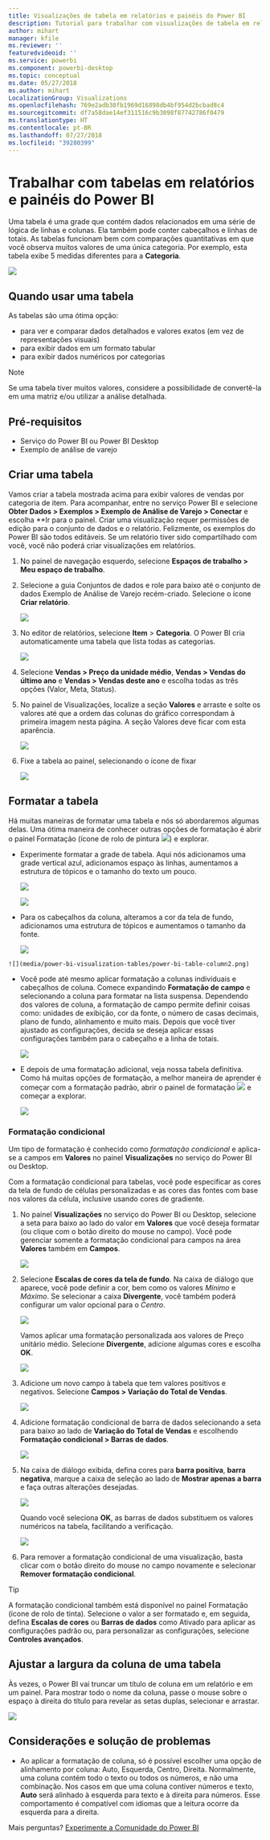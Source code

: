 ```yaml
---
title: Visualizações de tabela em relatórios e painéis do Power BI
description: Tutorial para trabalhar com visualizações de tabela em relatórios e painéis do Power BI, incluindo como redimensionar larguras de coluna.
author: mihart
manager: kfile
ms.reviewer: ''
featuredvideoid: ''
ms.service: powerbi
ms.component: powerbi-desktop
ms.topic: conceptual
ms.date: 05/27/2018
ms.author: mihart
LocalizationGroup: Visualizations
ms.openlocfilehash: 769e2adb30fb1969d16898db4bf954d2bcbad8c4
ms.sourcegitcommit: df7a58dae14ef311516c9b3098f87742786f0479
ms.translationtype: HT
ms.contentlocale: pt-BR
ms.lasthandoff: 07/27/2018
ms.locfileid: "39280399"
---
```

# <a name="working-with-tables-in-power-bi-reports-and-dashboards"></a>Trabalhar com tabelas em relatórios e painéis do Power BI
Uma tabela é uma grade que contém dados relacionados em uma série de lógica de linhas e colunas. Ela também pode conter cabeçalhos e linhas de totais. As tabelas funcionam bem com comparações quantitativas em que você observa muitos valores de uma única categoria. Por exemplo, esta tabela exibe 5 medidas diferentes para a **Categoria**.

![](media/power-bi-visualization-tables/table.png)

## <a name="when-to-use-a-table"></a>Quando usar uma tabela
As tabelas são uma ótima opção:

* para ver e comparar dados detalhados e valores exatos (em vez de representações visuais)
* para exibir dados em um formato tabular
* para exibir dados numéricos por categorias   

> [!NOTE]
> Se uma tabela tiver muitos valores, considere a possibilidade de convertê-la em uma matriz e/ou utilizar a análise detalhada.

## <a name="prerequisites"></a>Pré-requisitos
- Serviço do Power BI ou Power BI Desktop
- Exemplo de análise de varejo

## <a name="create-a-table"></a>Criar uma tabela
Vamos criar a tabela mostrada acima para exibir valores de vendas por categoria de item. Para acompanhar, entre no serviço Power BI e selecione **Obter Dados \> Exemplos \> Exemplo de Análise de Varejo > Conectar** e escolha **Ir para o painel. Criar uma visualização requer permissões de edição para o conjunto de dados e o relatório. Felizmente, os exemplos do Power BI são todos editáveis. Se um relatório tiver sido compartilhado com você, você não poderá criar visualizações em relatórios.

1. No painel de navegação esquerdo, selecione **Espaços de trabalho > Meu espaço de trabalho**.    
2. Selecione a guia Conjuntos de dados e role para baixo até o conjunto de dados Exemplo de Análise de Varejo recém-criado.  Selecione o ícone **Criar relatório**.

    ![](media/power-bi-visualization-tables/power-bi-create-report.png)
2. No editor de relatórios, selecione **Item** > **Categoria**.  O Power BI cria automaticamente uma tabela que lista todas as categorias.

    ![](media/power-bi-visualization-tables/power-bi-table1.png)
3. Selecione **Vendas > Preço da unidade médio**, **Vendas > Vendas do último ano** e **Vendas > Vendas deste ano** e escolha todas as três opções (Valor, Meta, Status).   
4. No painel de Visualizações, localize a seção **Valores** e arraste e solte os valores até que a ordem das colunas do gráfico correspondam à primeira imagem nesta página.  A seção Valores deve ficar com esta aparência.

    ![](media/power-bi-visualization-tables/power-bi-table2.png)
5. Fixe a tabela ao painel, selecionando o ícone de fixar  

     ![](media/power-bi-visualization-tables/pbi_pintile.png)

## <a name="format-the-table"></a>Formatar a tabela
Há muitas maneiras de formatar uma tabela e nós só abordaremos algumas delas. Uma ótima maneira de conhecer outras opções de formatação é abrir o painel Formatação (ícone de rolo de pintura ![](media/power-bi-visualization-tables/power-bi-format.png)) e explorar.

* Experimente formatar a grade de tabela. Aqui nós adicionamos uma grade vertical azul, adicionamos espaço às linhas, aumentamos a estrutura de tópicos e o tamanho do texto um pouco.

    ![](media/power-bi-visualization-tables/power-bi-table-gridnew.png)

    ![](media/power-bi-visualization-tables/power-bi-table-grid3.png)
* Para os cabeçalhos da coluna, alteramos a cor da tela de fundo, adicionamos uma estrutura de tópicos e aumentamos o tamanho da fonte. 

    ![](media/power-bi-visualization-tables/power-bi-table-column-headers.png)


~~~
![](media/power-bi-visualization-tables/power-bi-table-column2.png)
~~~

* Você pode até mesmo aplicar formatação a colunas individuais e cabeçalhos de coluna. Comece expandindo **Formatação de campo** e selecionando a coluna para formatar na lista suspensa. Dependendo dos valores de coluna, a formatação de campo permite definir coisas como: unidades de exibição, cor da fonte, o número de casas decimais, plano de fundo, alinhamento e muito mais. Depois que você tiver ajustado as configurações, decida se deseja aplicar essas configurações também para o cabeçalho e a linha de totais.

    ![](media/power-bi-visualization-tables/power-bi-field-formatting.png)

* E depois de uma formatação adicional, veja nossa tabela definitiva. Como há muitas opções de formatação, a melhor maneira de aprender é começar com a formatação padrão, abrir o painel de formatação ![](media/power-bi-visualization-tables/power-bi-format.png) e começar a explorar. 

    ![](media/power-bi-visualization-tables/power-bi-table-format.png)

### <a name="conditional-formatting"></a>Formatação condicional
Um tipo de formatação é conhecido como *formatação condicional* e aplica-se a campos em **Valores** no painel **Visualizações** no serviço do Power BI ou Desktop. 

Com a formatação condicional para tabelas, você pode especificar as cores da tela de fundo de células personalizadas e as cores das fontes com base nos valores da célula, inclusive usando cores de gradiente. 

1. No painel **Visualizações** no serviço do Power BI ou Desktop, selecione a seta para baixo ao lado do valor em **Valores** que você deseja formatar (ou clique com o botão direito do mouse no campo). Você pode gerenciar somente a formatação condicional para campos na área **Valores** também em **Campos**.

    ![](media/power-bi-visualization-tables/power-bi-conditional-formatting-background.png)
2. Selecione **Escalas de cores da tela de fundo**. Na caixa de diálogo que aparece, você pode definir a cor, bem como os valores *Mínimo* e *Máximo*. Se selecionar a caixa **Divergente**, você também poderá configurar um valor opcional para o *Centro*.

    ![](media/power-bi-visualization-tables/power-bi-conditional-formatting-background2.png)

    Vamos aplicar uma formatação personalizada aos valores de Preço unitário médio. Selecione **Divergente**, adicione algumas cores e escolha **OK**. 

    ![](media/power-bi-visualization-tables/power-bi-conditional-formatting-data-background.png)
3. Adicione um novo campo à tabela que tem valores positivos e negativos.  Selecione **Campos > Variação do Total de Vendas**. 

    ![](media/power-bi-visualization-tables/power-bi-conditional-formatting2.png)
4. Adicione formatação condicional de barra de dados selecionando a seta para baixo ao lado de **Variação do Total de Vendas** e escolhendo **Formatação condicional > Barras de dados**.

    ![](media/power-bi-visualization-tables/power-bi-conditional-formatting-data-bars.png)
5. Na caixa de diálogo exibida, defina cores para **barra positiva**, **barra negativa**, marque a caixa de seleção ao lado de **Mostrar apenas a barra** e faça outras alterações desejadas.

    ![](media/power-bi-visualization-tables/power-bi-data-bars.png)

    Quando você seleciona **OK**, as barras de dados substituem os valores numéricos na tabela, facilitando a verificação.

    ![](media/power-bi-visualization-tables/power-bi-conditional-formatting-data-bars2.png)
6. Para remover a formatação condicional de uma visualização, basta clicar com o botão direito do mouse no campo novamente e selecionar **Remover formatação condicional**.

> [!TIP]
> A formatação condicional também está disponível no painel Formatação (ícone de rolo de tinta). Selecione o valor a ser formatado e, em seguida, defina **Escalas de cores** ou **Barras de dados** como Ativado para aplicar as configurações padrão ou, para personalizar as configurações, selecione **Controles avançados**.
> 
> 

## <a name="adjust-the-column-width-of-a-table"></a>Ajustar a largura da coluna de uma tabela
Às vezes, o Power BI vai truncar um título de coluna em um relatório e em um painel. Para mostrar todo o nome da coluna, passe o mouse sobre o espaço à direita do título para revelar as setas duplas, selecionar e arrastar.

![](media/power-bi-visualization-tables/resizetable.gif)

## <a name="considerations-and-troubleshooting"></a>Considerações e solução de problemas
* Ao aplicar a formatação de coluna, só é possível escolher uma opção de alinhamento por coluna: Auto, Esquerda, Centro, Direita. Normalmente, uma coluna contém todo o texto ou todos os números, e não uma combinação. Nos casos em que uma coluna contiver números e texto, **Auto** será alinhado à esquerda para texto e à direita para números. Esse comportamento é compatível com idiomas que a leitura ocorre da esquerda para a direita.   

Mais perguntas? [Experimente a Comunidade do Power BI](http://community.powerbi.com/)

